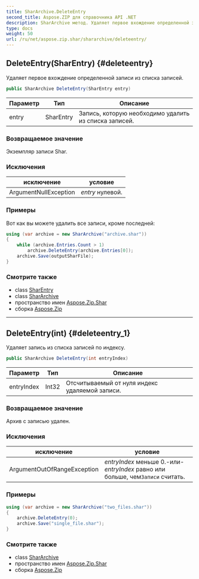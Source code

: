 ```yaml
---
title: SharArchive.DeleteEntry
second_title: Aspose.ZIP для справочника API .NET
description: SharArchive метод. Удаляет первое вхождение определенной записи из списка записей.
type: docs
weight: 50
url: /ru/net/aspose.zip.shar/shararchive/deleteentry/
---
```

## DeleteEntry(SharEntry) {#deleteentry}

Удаляет первое вхождение определенной записи из списка записей.

```csharp
public SharArchive DeleteEntry(SharEntry entry)
```

| Параметр | Тип | Описание |
| --- | --- | --- |
| entry | SharEntry | Запись, которую необходимо удалить из списка записей. |

### Возвращаемое значение

Экземпляр записи Shar.

### Исключения

| исключение | условие |
| --- | --- |
| ArgumentNullException | *entry* нулевой. |

### Примеры

Вот как вы можете удалить все записи, кроме последней:

```csharp
using (var archive = new SharArchive("archive.shar"))
{
    while (archive.Entries.Count > 1)
        archive.DeleteEntry(archive.Entries[0]);
    archive.Save(outputSharFile);
}
```

### Смотрите также

* class [SharEntry](../../sharentry/)
* class [SharArchive](../)
* пространство имен [Aspose.Zip.Shar](../../shararchive/)
* сборка [Aspose.Zip](../../../)

---

## DeleteEntry(int) {#deleteentry_1}

Удаляет запись из списка записей по индексу.

```csharp
public SharArchive DeleteEntry(int entryIndex)
```

| Параметр | Тип | Описание |
| --- | --- | --- |
| entryIndex | Int32 | Отсчитываемый от нуля индекс удаляемой записи. |

### Возвращаемое значение

Архив с записью удален.

### Исключения

| исключение | условие |
| --- | --- |
| ArgumentOutOfRangeException | *entryIndex* меньше 0.-или-*entryIndex* равно или больше, чем`Записи` считать. |

### Примеры

```csharp
using (var archive = new SharArchive("two_files.shar"))
{
    archive.DeleteEntry(0);
    archive.Save("single_file.shar");
}
```

### Смотрите также

* class [SharArchive](../)
* пространство имен [Aspose.Zip.Shar](../../shararchive/)
* сборка [Aspose.Zip](../../../)


